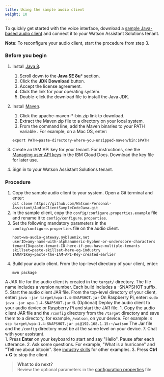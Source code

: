 ```yaml
---
title: Using the sample audio client
weight: 10
---
```


To quickly get started with the voice interface, download a [sample Java-based audio client](https://github.com/Watson-Personal-Assistant/AudioClientSampleCodeJava) and connect it to your Watson Assistant Solutions tenant.

**Note**: To reconfigure your audio client, start the procedure from step 3.

### Before you begin
1. Install [Java 8](http://www.oracle.com/technetwork/java/javase/downloads/index.html).
    1. Scroll down to the **Java SE 8u*** section.
    2. Click the **JDK Download** button.
    3. Accept the license agreement.
    4. Click the link for your operating system.
    5. Double-click the download file to install the Java JDK.
2. Install [Maven](https://maven.apache.org/download.cgi).
    1. Click the apache-maven-*-bin.zip link to download.  
    2. Extract the Maven zip file to a directory on your local system.
    3. From the command line, add the Maven binaries to your PATH variable .  For example, on a Mac OS, enter: 

    ```
    export PATH=paste-directory-where-you-unzipped-maven/bin:$PATH
    ```

4. Create an IAM API key for your tenant. For instructions, see the [Managing user API keys](https://console.bluemix.net/docs/iam/userid_keys.html#userapikey) in the IBM Cloud Docs.  Download the key file for later use.  
5. Sign in to your Watson Assistant Solutions tenant. 

### Procedure

1. Copy the sample audio client to your system. Open a Git terminal and enter:<br>`git clone https://github.com/Watson-Personal-Assistant/AudioClientSampleCodeJava.git`
2. In the sample client, copy the `config/configure.properties.example` file and rename it to `config/configure.properties`.
3. Set the following mandatory parameters in the `config/configure.properties` file on the audio client.
    ```
    host=wa-audio-gateway.mybluemix.net
    userID=any-name-with-alphanumeric-hyphen-or-underscore-characters
    tenantID=paste-tenant-ID-here-if-you-have-multiple-tenants
    skillset=paste-skillset-here-eg-industry
    IAMAPIKey=paste-the-IAM-API-Key-created-earlier
    ```
4. Build your audio client. From the top-level directory of your client, enter:
    ```
    mvn package 
    ```
A JAR file for the audio client is created in the `target/` directory. The file name includes a version number. Each build includes a -SNAPSHOT suffix.<br>
5. Start the audio client JAR file. From the top-level directory of your client, enter:
    ```
    java -jar target/wpa-1.4-SNAPSHOT.jar
    ```
On Raspberry Pi, enter: 
    ```
    sudo java -jar wpa-1.4-SNAPSHOT.jar
    ```
6. (Optional) Deploy the audio client to your audio device or Raspberry Pi and start the JAR file. 
    1. Copy the audio client JAR file and the `/config` directory from the `/target` directory and  save them to a directory, for example, `/watson`, on your device. For example:
    ```
    $ scp target/wpa-1.4-SNAPSHOT.jar pi@192.168.1.15:~/watson
    ```
    The Jar file and the `/config` directory must be at the same level on your device.
7. Chat with your assistant.  
    1. Press **Enter** on your keyboard to start and say "Hello". Pause after each utterance.
    2. Ask some questions.  For example, "What is a hurricane" and "Tell me about bitcoin".  See [industry skills](https://watson-personal-assistant.github.io/developer/flavours/industry/) for other examples.
    3. Press **Ctrl + C** to stop the client.

> **What to do next?**<br/>
Review the optional parameters in the [configuration properties]({{site.baseurl}}/audio/config_properties) file.
